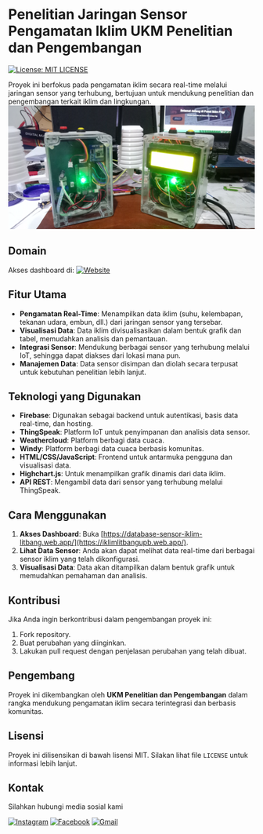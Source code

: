 # Penelitian Jaringan Sensor Pengamatan Iklim UKM Penelitian dan Pengembangan
[![License: MIT LICENSE](https://img.shields.io/badge/License-MIT%20License-orange.svg)](https://opensource.org/license/mit) 

Proyek ini berfokus pada pengamatan iklim secara real-time melalui jaringan sensor yang terhubung, bertujuan untuk mendukung penelitian dan pengembangan terkait iklim dan lingkungan.
![](Doc/IMG20231014184921.jpg)
## Domain
Akses dashboard di: [![Website](https://img.shields.io/badge/Website-Dashboard%20Stasiun%20Iklim-blue?style=flat-square&logo=google-chrome)](https://database-sensor-iklim-litbang.web.app/)

## Fitur Utama
- **Pengamatan Real-Time**: Menampilkan data iklim (suhu, kelembapan, tekanan udara, embun, dll.) dari jaringan sensor yang tersebar.
- **Visualisasi Data**: Data iklim divisualisasikan dalam bentuk grafik dan tabel, memudahkan analisis dan pemantauan.
- **Integrasi Sensor**: Mendukung berbagai sensor yang terhubung melalui IoT, sehingga dapat diakses dari lokasi mana pun.
- **Manajemen Data**: Data sensor disimpan dan diolah secara terpusat untuk kebutuhan penelitian lebih lanjut.

## Teknologi yang Digunakan
- **Firebase**: Digunakan sebagai backend untuk autentikasi, basis data real-time, dan hosting.
- **ThingSpeak**: Platform IoT untuk penyimpanan dan analisis data sensor.
- **Weathercloud**: Platform berbagi data cuaca.
- **Windy**: Platform berbagi data cuaca berbasis komunitas.
- **HTML/CSS/JavaScript**: Frontend untuk antarmuka pengguna dan visualisasi data.
- **Highchart.js**: Untuk menampilkan grafik dinamis dari data iklim.
- **API REST**: Mengambil data dari sensor yang terhubung melalui ThingSpeak.

## Cara Menggunakan
1. **Akses Dashboard**: Buka [https://database-sensor-iklim-litbang.web.app/](https://iklimlitbangupb.web.app/).
2. **Lihat Data Sensor**: Anda akan dapat melihat data real-time dari berbagai sensor iklim yang telah dikonfigurasi.
3. **Visualisasi Data**: Data akan ditampilkan dalam bentuk grafik untuk memudahkan pemahaman dan analisis.

## Kontribusi
Jika Anda ingin berkontribusi dalam pengembangan proyek ini:
1. Fork repository.
2. Buat perubahan yang diinginkan.
3. Lakukan pull request dengan penjelasan perubahan yang telah dibuat.

## Pengembang
Proyek ini dikembangkan oleh **UKM Penelitian dan Pengembangan** dalam rangka mendukung pengamatan iklim secara terintegrasi dan berbasis komunitas.

## Lisensi
Proyek ini dilisensikan di bawah lisensi MIT. Silakan lihat file `LICENSE` untuk informasi lebih lanjut.

## Kontak
Silahkan hubungi media sosial kami

[![Instagram](https://img.shields.io/badge/Instagram-E4405F?style=for-the-badge&logo=instagram&logoColor=white)](https://www.instagram.com/ppkormawa.ukmlitbang.upb)
[![Facebook](https://img.shields.io/badge/Facebook-1877F2?style=for-the-badge&logo=facebook&logoColor=white)](https://www.facebook.com/yourusername)
[![Gmail](https://img.shields.io/badge/Gmail-D14836?style=for-the-badge&logo=gmail&logoColor=white)](mailto:ppkormawalitbang01@gmail.com)

